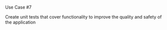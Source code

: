 Use Case #7

Create unit tests that cover functionality to improve the quality and safety of the application